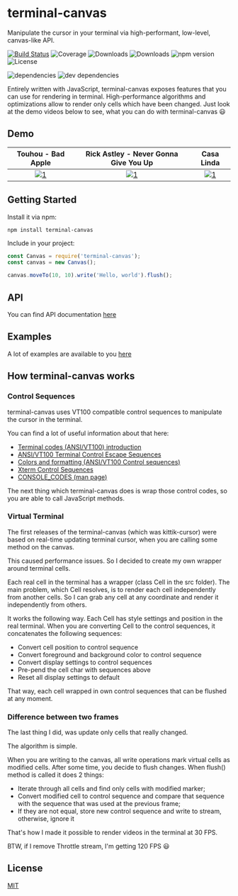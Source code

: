 # terminal-canvas

Manipulate the cursor in your terminal via high-performant, low-level, canvas-like API.

[![Build Status](https://travis-ci.org/ghaiklor/terminal-canvas.svg?branch=master)](https://travis-ci.org/ghaiklor/terminal-canvas)
![Coverage](https://img.shields.io/coveralls/ghaiklor/terminal-canvas.svg)
![Downloads](https://img.shields.io/npm/dm/terminal-canvas.svg)
![Downloads](https://img.shields.io/npm/dt/terminal-canvas.svg)
![npm version](https://img.shields.io/npm/v/terminal-canvas.svg)
![License](https://img.shields.io/npm/l/terminal-canvas.svg)

![dependencies](https://img.shields.io/david/ghaiklor/terminal-canvas.svg)
![dev dependencies](https://img.shields.io/david/dev/ghaiklor/terminal-canvas.svg)

Entirely written with JavaScript, terminal-canvas exposes features that you can use for rendering in terminal.
High-performance algorithms and optimizations allow to render only cells which have been changed.
Just look at the demo videos below to see, what you can do with terminal-canvas :smiley:

## Demo

|     Touhou - Bad Apple     | Rick Astley - Never Gonna Give You Up |             Casa Linda             |
| :------------------------: | :-----------------------------------: | :--------------------------------: |
| [![1][Touhou P]][Touhou V] | [![1][Rick Astley P]][Rick Astley V]  | [![1][Casa Linda P]][Casa Linda V] |

## Getting Started

Install it via npm:

```shell
npm install terminal-canvas
```

Include in your project:

```javascript
const Canvas = require('terminal-canvas');
const canvas = new Canvas();

canvas.moveTo(10, 10).write('Hello, world').flush();
```

## API

You can find API documentation [here](./API.md)

## Examples

A lot of examples are available to you [here](./examples)

## How terminal-canvas works

### Control Sequences

terminal-canvas uses VT100 compatible control sequences to manipulate the cursor in the terminal.

You can find a lot of useful information about that here:

- [Terminal codes (ANSI/VT100) introduction](http://wiki.bash-hackers.org/scripting/terminalcodes)
- [ANSI/VT100 Terminal Control Escape Sequences](http://www.termsys.demon.co.uk/vtansi.htm)
- [Colors and formatting (ANSI/VT100 Control sequences)](http://misc.flogisoft.com/bash/tip_colors_and_formatting)
- [Xterm Control Sequences](http://www.x.org/docs/xterm/ctlseqs.pdf)
- [CONSOLE_CODES (man page)](http://man7.org/linux/man-pages/man4/console_codes.4.html)

The next thing which terminal-canvas does is wrap those control codes, so you are able to call JavaScript methods.

### Virtual Terminal

The first releases of the terminal-canvas (which was kittik-cursor) were based on real-time updating terminal cursor, when you are calling some method on the canvas.

This caused performance issues.
So I decided to create my own wrapper around terminal cells.

Each real cell in the terminal has a wrapper (class Cell in the src folder).
The main problem, which Cell resolves, is to render each cell independently from another cells.
So I can grab any cell at any coordinate and render it independently from others.

It works the following way.
Each Cell has style settings and position in the real terminal.
When you are converting Cell to the control sequences, it concatenates the following sequences:

- Convert cell position to control sequence
- Convert foreground and background color to control sequence
- Convert display settings to control sequences
- Pre-pend the cell char with sequences above
- Reset all display settings to default

That way, each cell wrapped in own control sequences that can be flushed at any moment.

### Difference between two frames

The last thing I did, was update only cells that really changed.

The algorithm is simple.

When you are writing to the canvas, all write operations mark virtual cells as modified cells.
After some time, you decide to flush changes. When flush() method is called it does 2 things:

- Iterate through all cells and find only cells with modified marker;
- Convert modified cell to control sequence and compare that sequence with the sequence that was used at the previous frame;
- If they are not equal, store new control sequence and write to stream, otherwise, ignore it

That's how I made it possible to render videos in the terminal at 30 FPS.

BTW, if I remove Throttle stream, I'm getting 120 FPS :smiley:

## License

[MIT](./LICENSE)

[Touhou P]: https://img.youtube.com/vi/_KpDKTihgxY/0.jpg
[Rick Astley P]: https://img.youtube.com/vi/JffWhWba2M4/0.jpg
[Casa Linda P]: https://img.youtube.com/vi/ZhN-9Wz97bs/0.jpg
[Touhou V]: https://www.youtube.com/watch?v=_KpDKTihgxY
[Rick Astley V]: https://www.youtube.com/watch?v=JffWhWba2M4
[Casa Linda V]: https://www.youtube.com/watch?v=ZhN-9Wz97bs
